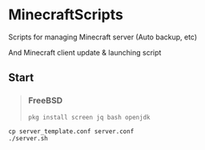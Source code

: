 # MinecraftScripts
Scripts for managing Minecraft server (Auto backup, etc)

And Minecraft client update & launching script

## Start

> ### FreeBSD
> ```
> pkg install screen jq bash openjdk
> ```
> 

```
cp server_template.conf server.conf
./server.sh
```
